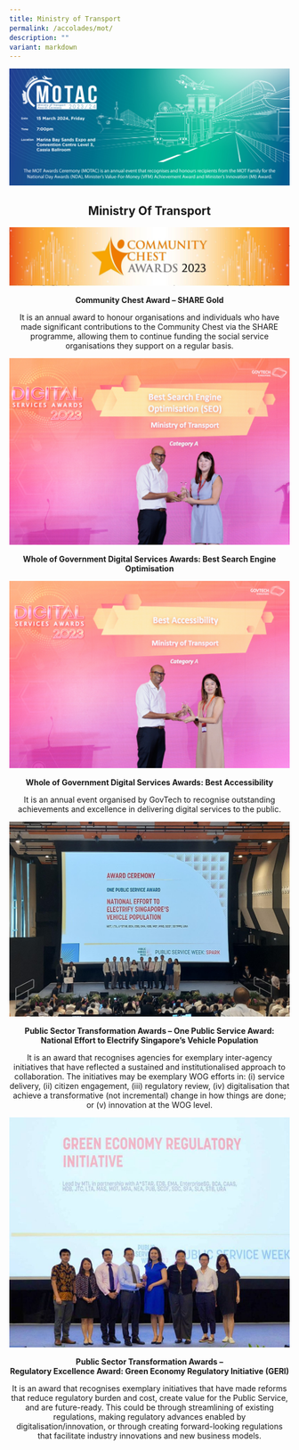 ```yaml
---
title: Ministry of Transport
permalink: /accolades/mot/
description: ""
variant: markdown
---
```

![](/images/hero.png)

<center>
	<h2>Ministry Of Transport</h2>
</center>

![](/images/ACCOLADES/MOT/ComChest.jpg)

<center>
	<p><b>Community Chest Award – SHARE Gold </b></p>
	<p>It is an annual award to honour organisations and individuals who have made significant contributions to the Community Chest via the SHARE programme, allowing them to continue funding the social service organisations they support on a regular basis. </p>
</center>

<div class="row">
  <div class="col is-6">
      <div class="speaker-image-wrapper">
        <img class="img-fluid mb-3" src="/images/ACCOLADES/MOT/Best_SEO.jpg" alt="Best_SEO">
				<center><p class="text-center"><b>Whole of Government Digital Services Awards: Best Search Engine Optimisation </b></p></center>
      </div>
  </div>
  <div class="col is-6">
      <div class="speaker-image-wrapper">
        <img class="speaker-image img-fluid mb-3" src="/images/ACCOLADES/MOT/Best_Accessibility.jpg" alt="Best_Accessibility">
					<center><p class="text-center"><b>Whole of Government Digital Services Awards: Best Accessibility  </b></p></center>
      </div>
  </div>
</div>
<center>
	<p>It is an annual event organised by GovTech to recognise outstanding achievements and excellence in delivering digital services to the public. </p>
</center>

![](/images/ACCOLADES/MOT/National_Effort_to_Electrify_Singapore_Vehicle_Population.jpg)

<center>
	<p><b>Public Sector Transformation Awards – One Public Service Award: National Effort to Electrify Singapore’s Vehicle Population </b></p>
	<p>It is an award that recognises agencies for exemplary inter-agency initiatives that have reflected a sustained and institutionalised approach to collaboration. The initiatives may be exemplary WOG efforts in: (i) service delivery, (ii) citizen engagement, (iii) regulatory review, (iv) digitalisation that achieve a transformative (not incremental) change in how things are done; or (v) innovation at the WOG level. </p>
</center>

![](/images/ACCOLADES/MOT/GERI_PST_Awards.jpg)

<center>
	<p><b>Public Sector Transformation Awards –<br> Regulatory Excellence Award: Green Economy Regulatory Initiative (GERI) </b></p>
	<p>It is an award that recognises exemplary initiatives that have made reforms that reduce regulatory burden and cost, create value for the Public Service, and are future-ready. This could be through streamlining of existing regulations, making regulatory advances enabled by digitalisation/innovation, or through creating forward-looking regulations that facilitate industry innovations and new business models. </p>
</center>